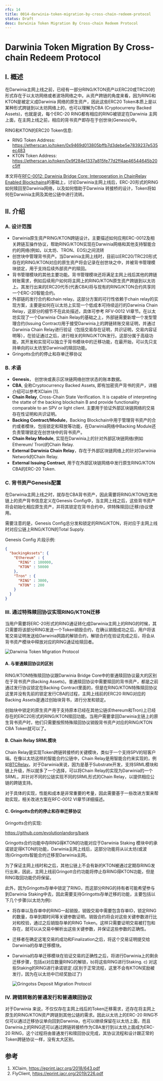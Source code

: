```yaml
---
rfc: 14
title: 0014-darwinia-token-migration-by-cross-chain-redeem-protocol
status: Draft
desc: Darwinia Token Migration By Cross-chain Redeem Protocol
---
```


# Darwinia Token Migration By Cross-chain Redeem Protocol

## I. 概述

在Darwinia主网上线之前，已经有一部分RING/KTON资产以ERC20或TRC20的形式存在于以太坊网络或者波场网络之中。从资产跨链的角度来看，因为RING和KTON是被定义成Darwinia 网络的原生资产，因此这些ERC20 Token本质上是以某种形式跨链到以太坊网络上的，也可以理解为CBA (Cryptocurreny Backed Assets)，也就是说，每个ERC-20 RING都有相应的RING被锁定在Darwinia 主网上面，在主网上线之前，相应的背书资产即存在于创世块(Genesis)中。

RING和KTON的ERC20 Token信息:

- RING Token Address: https://etherscan.io/token/0x9469d013805bffb7d3debe5e7839237e535ec483
- KTON Token Address: https://etherscan.io/token/0x9f284e1337a815fe77d2ff4ae46544645b20c5ff

本文将在[RFC-0012: Darwinia Bridge Core: Interoperation in ChainRelay Enabled Blockchains](./0012-darwinia-bridge-core-interoperation-in-chainrelay-enabled-blockchains.md)的基础上，讨论Darwinia主网上线后，ERC-20形式的RING如何赎回至Darwinia网络，以及如何借助于Darwinia 转接桥的设计，Token将如何在Darwinia主网及其他公链中进行流转。



## II. 介绍

### A. 设计范围

- Darwinia原生资产RING/KTON跨链设计。主要描述如何应用ERC-0012及相关跨链互操作协议，帮助RING/KTON实现在Darwinia网络和其他支持智能合约的网络(例如，以太坊、TRON、EOS)之间流转
- 创世块中管理背书资产。当Darwinia主网上线时，目前以ERC20/TRC20形式存在的RING/KTON对应的原生资产将会记录在创世块之中，并被背书管理模块锁定，用于支持后续外部资产的赎回。
- 背书管理模块的其他主要功能。背书管理模块还将满足主网上线后其他的跨链转账需求，例如后续用户如何将主网上的RING/KTON原生资产跨链到以太坊上。其发行出来的ERC20代币(代表CBA)将与现有的RING/KTON合约共享同一个ERC-20智能合约。
- 外部链的发行合约和chain relay。这部分方案的可行性依赖于chain relay的实现方案，主要是如何在以太坊上实现一个低成本可持续运行的Darwinia Chain Relay，这部分的细节不在此处描述，具体可参考 RFV-0012 VI章节。在以太坊实现了一个Darwinia Chain Relay的基础之上，外部链需要新增一个发型管理合约(Issuing Contract)用于接受Darwinia上的跨链转账交易证明，并通过Darwinia Chain Relay进行验证（包括交易存在证明，共识证明，交易内容证明等），在验证通过之后，进行相关的RING/KTON发行。这部分属于高级功能，其开发和实现可以独立于背书模块中的迁移功能，在最开始，可以先只支持单向的以太坊至Darwinia的赎回功能。
- Gringotts合约的停止和存单迁移协议



### B. 术语

- **Genesis**， 创世块或表示区块链网络创世状态的账本数据。
- **CBA**, 全称Cryptocurrency Backed Assets, 即有加密资产背书的资产，详细介绍可以参考XClaim [1].
- **Chain Relay**,  Cross-Chain State Verification. It is capable of interpreting the statte of the backing blockchain B and provide functionality comparable to an SPV or light client. 主要用于验证外部区块链网络的交易存在性证明和共识证明。
- **Backing Contract/Module**，Backing Blockchain中用于管理背书资产的合约或者模块，包括锁定和释放等功能，在Darwinia网络中Backing Module还负责管理锁定在创世块中的背书资产。
- **Chain Relay Module**, 实现在Darwinia上的针对外部区块链网络(例如Ethereum/ Tron)的Chain Relay.
- **External Darwinia Chain Relay**，存在于外部区块链网络上的针对Darwinia Network的Chain Relay.
- **External Issuing Contract**, 用于在外部区块链网络中发行原生RING/KTON CBA的ERC-20 Token.

### C. 背书资产Genesis配置

在Darwinia主网上线之时，就存在CBA背书资产，因此需要将RING/KTON在其他链上的资产背书信息定义在Genesis Config中，当主网上线之后，这些背书资产将会初始化相应原生资产，并将其锁定在背书合约中，供特殊赎回(迁移)协议使用。

需要注意的是，Genesis Config总分发和锁定的RING/KTON，将对应于主网上线时对应公链上RING/KTON的Total Supply.

Genesis Config 片段示例:

```json
{
  "backingAssets": {
    "Ethereum" : {
      "RING" : 100000,
      "KTON" : 50000
    },
    "Tron" : {
      "RING" : 3000,
      "KTON" : 200
    }
  }
}
```



### III. 通过特殊赎回协议实现RING/KTON迁移

当用户需要将ERC-20形式的RING通证转化成Darwinia主网上的RING的时候，其只需要将该部分RING发送一个Token销毁合约，在确认销毁成功之后，用户将该笔交易证明发送给Darwinia网路的解锁合约，解锁合约在验证完成之后，将会从背书资产模块中释放对应的RING通证给赎回者。

![Darwinia Token Migration Protocol](./images/darwinia_token_migration_protocol.png)

#### A. 与普通赎回协议的区别

RING/KTON特殊赎回协议跟Darwinia Bridge Core中的普通赎回协议最大的区别在于背书资产(Backing Assets)。普通赎回协议中需要赎回的背书资产，都是之前通过发行协议锁定在Backing Contract里面的，但是在RING/KTON特殊赎回协议这里并没有先前的锁定发行CBA的过程，主网上线前的ERC20 RING对应的Backing Assets是通过创始块背书，进行分发和锁定。

创始块中锁定的原生资产用于支持原本已经在其他公链(Ethereum和Tron)上已经存在的ERC20形式的RING/KTON赎回功能。当用户需要拿回Darwinia主链上的原生背书资产时，他们只需要按照特殊赎回协议销毁背书资产对应的RING/KTON CBA Token就可以了。

#### B. Chain Relay SRML模块

Chain Relay是实现Token跨链转接桥的关键模块，类似于一个支持SPV的轻客户端。在像以太坊这样的智能合约公链中，Chain Relay是用智能合约来实现的，例如[BTCRelay](https://github.com/ethereum/btcrelay)。对于Darwinia来说，因为是基于Substrate开发，支持SRML模块和链上升级，所以就多了一个选择，可以将Chain Relay的实现为Darwinia的一个SRML，并针对不同的公链实现不同的SRML形式的Chain Relay，以提供相应公链的跨链支持。

对于具体的实现，性能和成本是非常重要的考量，因此需要基于一些改进方案来帮助实现，相关改进方案在RFC-0012 VI章节详细描述。

#### C. Gringotts合约的停止和存单迁移协议

Gringotts合约实现:

https://github.com/evolutionlandorg/bank

Gringotts合约功能中存RING得KTON的功能对应于Darwinia Staking 模块中的承诺锁定得KTON的功能，Darwinia主网上线后，这部分功能将从以太坊(或波场)Gringotts智能合约迁移至Darwinia主网。

为了保证主网上线时和之后，其他公链上不会有新的KTON被通过定期存RING发行出来，因此，主网上线前Gringott合约功能将停止存RING得KTON功能，但是RING取回功能仍将保留。

此外，因为Gringotts存单中锁定了RING，而这部分RING的持有者可能希望参与到Darwinia Staking中去，因此需要支持Gringotts存单迁移的功能，主要包括以下几个步骤(以太坊为例):

- 将存单以及存单中的RING一起销毁，销毁交易中需要包含存单ID，锁定RING的数量，存单到期时间等关键参数证明，销毁合约将会对这些关键参数进行比对和校验，通过之后销毁存单的RING Token。这样只需要证明交易被打包和存在，就可以从交易中解析出这些关键参数，并保证这些参数的正确性。

- 迁移者在确定这笔交易的成功和Finalization之后，将这个交易证明提交给Darwinia的存单迁移模块。

- Darwinia的存单迁移模块在验证交易的正确性之后，将进行Darwinia上的剩余迁移步骤，包括a)对应数量RING的解锁，b)将这些RING进行Staking. c) 对这些Staking的RING进行承诺锁定.(区别于正常流程，这里不会有KTON奖励被发行，因为在以太坊中已经奖励过了)

  ![Gringotss Deposit Migration Protocol](./images/darwinia_deposit_migration_protocol.png)

### IV. 跨链转账的普通发行和普通赎回协议

对于Darwinia 来说，不仅仅存在主网上线后的Token迁移需求，还存在将主网上原生的RING/KTON资产跨链到其他公链的需求。因此以太坊上的ERC-20 RING不仅可以通过迁移协议单向回到Darwinia，也可以继续保留在以太坊上面，而且Darwinia上的RING还可以通过跨链转接桥作为CBA发行到以太坊上面成为ERC-20 RING，这个过程将由普通发行和赎回协议完成，其协议流程和设计跟正常的Token跨链协议一样，没有太大区别。



## 参考



1. XClaim, https://eprint.iacr.org/2018/643.pdf
2. FlyClient, https://eprint.iacr.org/2019/226.pdf


